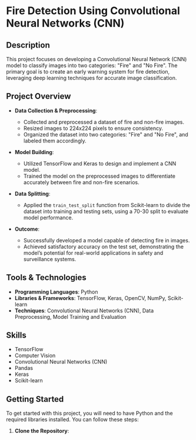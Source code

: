 # Fire Detection Using Convolutional Neural Networks (CNN)

## Description
This project focuses on developing a Convolutional Neural Network (CNN) model to classify images into two categories: "Fire" and "No Fire". The primary goal is to create an early warning system for fire detection, leveraging deep learning techniques for accurate image classification.

## Project Overview

- **Data Collection & Preprocessing**:
  - Collected and preprocessed a dataset of fire and non-fire images.
  - Resized images to 224x224 pixels to ensure consistency.
  - Organized the dataset into two categories: "Fire" and "No Fire", and labeled them accordingly.

- **Model Building**:
  - Utilized TensorFlow and Keras to design and implement a CNN model.
  - Trained the model on the preprocessed images to differentiate accurately between fire and non-fire scenarios.

- **Data Splitting**:
  - Applied the `train_test_split` function from Scikit-learn to divide the dataset into training and testing sets, using a 70-30 split to evaluate model performance.

- **Outcome**:
  - Successfully developed a model capable of detecting fire in images.
  - Achieved satisfactory accuracy on the test set, demonstrating the model’s potential for real-world applications in safety and surveillance systems.

## Tools & Technologies

- **Programming Languages**: Python
- **Libraries & Frameworks**: TensorFlow, Keras, OpenCV, NumPy, Scikit-learn
- **Techniques**: Convolutional Neural Networks (CNN), Data Preprocessing, Model Training and Evaluation

## Skills

- TensorFlow
- Computer Vision
- Convolutional Neural Networks (CNN)
- Pandas
- Keras
- Scikit-learn

## Getting Started

To get started with this project, you will need to have Python and the required libraries installed. You can follow these steps:

1. **Clone the Repository**:
   ```bash
   
